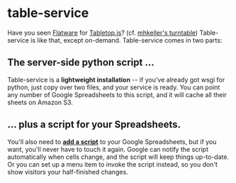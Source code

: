 # table-service

Have you seen [Flatware](https://github.com/jsoma/flatware) for [Tabletop.js](https://github.com/jsoma/tabletop)? (cf. [mhkeller's turntable](https://github.com/mhkeller/turntable)) Table-service is like that, except on-demand. Table-service comes in two parts:

## The server-side python script ...

Table-service is a **lightweight installation** -- if you've already got wsgi for python, just copy over two files, and your service is ready. You can point any number of Google Spreadsheets to this script, and it will cache all their sheets on Amazon S3.

## ... plus a script for your Spreadsheets.

You'll also need to [**add a script**](https://github.com/martinburch/table-service/wiki/Spreadsheet-installation) to your Google Spreadsheets, but if you want, you'll never have to touch it again. Google can notify the script automatically when cells change, and the script will keep things up-to-date. Or you can set up a menu item to invoke the script instead, so you don't show visitors your half-finished changes.
